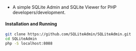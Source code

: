 * A simple SQLite Admin and SQLite Viewer for PHP developers/development.

#### Installation and Running
```bash
git clone https://github.com/SQLiteAdmin/SQLiteAdmin.git
cd SQLiteAdmin
php -S localhost:8088
```
<!--
**SQLiteAdmin/SQLiteAdmin** is a ✨ _special_ ✨ repository because its `README.md` (this file) appears on your GitHub profile.

Here are some ideas to get you started:

- 🔭 I’m currently working on ...
- 🌱 I’m currently learning ...
- 👯 I’m looking to collaborate on ...
- 🤔 I’m looking for help with ...
- 💬 Ask me about ...
- 📫 How to reach me: ...
- 😄 Pronouns: ...
- ⚡ Fun fact: ...
-->
